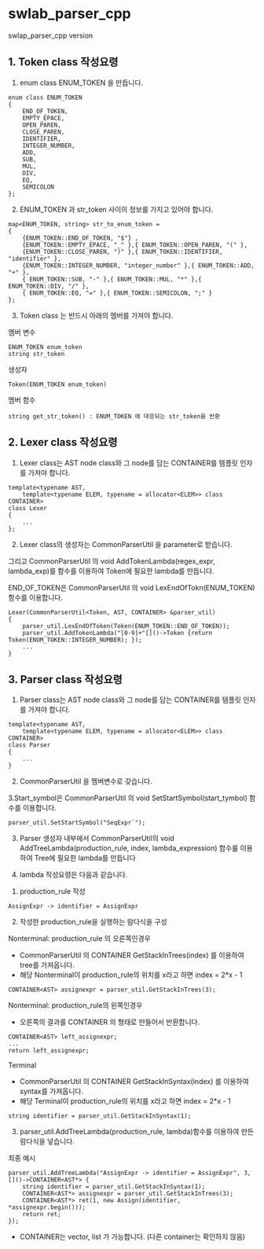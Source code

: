 # swlab_parser_cpp
swlap_parser_cpp version

## 1. Token class 작성요령

1. enum class ENUM_TOKEN 을 만듭니다.
```
enum class ENUM_TOKEN
{
	END_OF_TOKEN,
	EMPTY_EPACE,
	OPEN_PAREN,
	CLOSE_PAREN,
	IDENTIFIER,
	INTEGER_NUMBER,
	ADD,
	SUB,
	MUL,
	DIV,
	EQ,
	SEMICOLON
};
```

2. ENUM_TOKEN 과 str_token 사이의 정보를 가지고 있어야 합니다.
```
map<ENUM_TOKEN, string> str_to_enum_token =
{
	{ENUM_TOKEN::END_OF_TOKEN, "$"} ,
	{ENUM_TOKEN::EMPTY_EPACE, "_" },{ ENUM_TOKEN::OPEN_PAREN, "(" },
	{ENUM_TOKEN::CLOSE_PAREN, ")" },{ ENUM_TOKEN::IDENTIFIER, "identifier" },
	{ENUM_TOKEN::INTEGER_NUMBER, "integer_number" },{ ENUM_TOKEN::ADD, "+" },
	{ ENUM_TOKEN::SUB, "-" },{ ENUM_TOKEN::MUL, "*" },{ ENUM_TOKEN::DIV, "/" },
	{ ENUM_TOKEN::EQ, "=" },{ ENUM_TOKEN::SEMICOLON, ";" }
};
```

3. Token class 는 반드시 아래의 멤버를 가져야 합니다.

멤버 변수
```
ENUM_TOKEN enum_token
string str_token
```
생성자
```
Token(ENUM_TOKEN enum_token)
```
멤버 함수
```
string get_str_token() : ENUM_TOKEN 에 대응되는 str_token을 반환
```

## 2. Lexer class 작성요령

1. Lexer class는 AST node class와 그 node를 담는 CONTAINER를 템플릿 인자를 가져야 합니다.
```
template<typename AST,
	template<typename ELEM, typename = allocator<ELEM>> class CONTAINER>
class Lexer
{
	...
};
```

2. Lexer class의 생성자는 CommonParserUtil 을 parameter로 받습니다. 

그리고 CommonParserUtil 의 void AddTokenLambda(regex_expr, lambda_exp)를 함수를 이용하여 Token에 필요한 lambda를 만듭니다.

END_OF_TOKEN은 CommonParserUtil 의 void LexEndOfTokn(ENUM_TOKEN) 함수를 이용합니다.
```
Lexer(CommonParserUtil<Token, AST, CONTAINER> &parser_util)
{
	parser_util.LexEndOfToken(Token(ENUM_TOKEN::END_OF_TOKEN));
	parser_util.AddTokenLambda("[0-9]+"[]()->Token {return Token(ENUM_TOKEN::INTEGER_NUMBER); });
	...
}
```

## 3. Parser class 작성요령

1. Parser class는 AST node class와 그 node를 담는 CONTAINER를 템플릿 인자를 가져야 합니다.
```
template<typename AST,
	template<typename ELEM, typename = allocator<ELEM>> class CONTAINER>
class Parser
{
	...
}
```

2. CommonParserUtil 을 멤버변수로 갖습니다.

3.Start_symbol은 CommonParserUtil 의 void SetStartSymbol(start_tymbol) 함수를 이용합니다.
```
parser_util.SetStartSymbol("SeqExpr`");
```

3. Parser 생성자 내부에서 CommonParserUtil의 void AddTreeLambda(production_rule, index, lambda_expression) 함수룰 이용하여 Tree에 필요한 lambda를 만듭니다

4. lambda 작성요령은 다음과 같습니다.

1) production_rule 작성

```
AssignExpr -> identifier = AssignExpr
```

2) 작성한 production_rule을 실행하는 람다식을 구성

Nonterminal: production_rule 의 오른쪽인경우
- CommonParserUtil 의 CONTAINER<AST> GetStackInTrees(index) 를 이용하여 tree를 가져옵니다.
- 해당 Nonterminal이 production_rule의 위치를 x라고 하면 index = 2*x - 1
	
```	
CONTAINER<AST> assignexpr = parser_util.GetStackInTrees(3);
```

Nonterminal: production_rule의 왼쪽인경우
- 오른쪽의 결과를 CONTAINER<AST> 의 형태로 만들어서 반환합니다.

```
CONTAINER<AST> left_assignexpr;
...
return left_assignexpr;
```

Terminal
- CommonParserUtil 의 CONTAINER<AST> GetStackInSyntax(index) 를 이용하여 syntax를 가져옵니다.
- 해당 Terminal이 production_rule의 위치를 x라고 하면 index = 2*x - 1

```
string identifier = parser_util.GetStackInSyntax(1);
```

3. parser_util.AddTreeLambda(production_rule, lambda)함수를 이용하여 만든 람다식을 넣습니다.

최종 예시

```
parser_util.AddTreeLambda("AssignExpr -> identifier = AssignExpr", 3, []()->CONTAINER<AST*> {
	string identifier = parser_util.GetStackInSyntax(1);
	CONTAINER<AST*> assignexpr = parser_util.GetStackInTrees(3);
	CONTAINER<AST*> ret(1, new Assign(identifier, *assignexpr.begin()));
	return ret;
});
```

* CONTAINER는 vector, list 가 가능합니다. (다른 container는 확인하지 않음)
